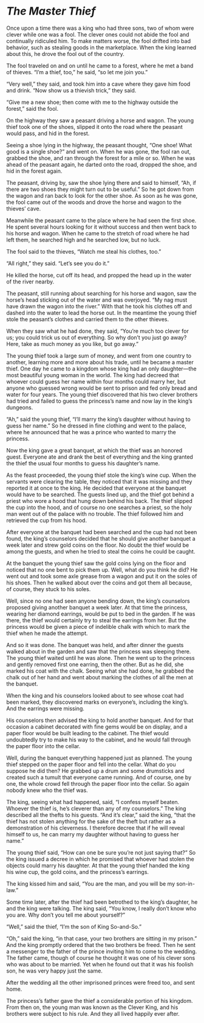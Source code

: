 # ***The Master Thief***



Once upon a time there was a king who had three sons, two of whom were clever while one was a fool. The clever ones could not abide the fool and continually ridiculed him. To make matters worse, the fool drifted into bad behavior, such as stealing goods in the marketplace. When the king learned about this, he drove the fool out of the country.

The fool traveled on and on until he came to a forest, where he met a band of thieves. “I’m a thief, too,” he said, “so let me join you.”

“Very well,” they said, and took him into a cave where they gave him food and drink. “Now show us a thievish trick,” they said.

“Give me a new shoe; then come with me to the highway outside the forest,” said the fool.

On the highway they saw a peasant driving a horse and wagon. The young thief took one of the shoes, slipped it onto the road where the peasant would pass, and hid in the forest.

Seeing a shoe lying in the highway, the peasant thought, “One shoe! What good is a single shoe?” and went on. When he was gone, the fool ran out, grabbed the shoe, and ran through the forest for a mile or so. When he was ahead of the peasant again, he darted onto the road, dropped the shoe, and hid in the forest again.

The peasant, driving by, saw the shoe lying there and said to himself, “Ah, if there are two shoes they might turn out to be useful.” So he got down from the wagon and ran back to look for the other shoe. As soon as he was gone, the fool came out of the woods and drove the horse and wagon to the thieves’ cave.

Meanwhile the peasant came to the place where he had seen the first shoe. He spent several hours looking for it without success and then went back to his horse and wagon. When he came to the stretch of road where he had left them, he searched high and he searched low, but no luck.

The fool said to the thieves, “Watch me steal his clothes, too.”

“All right,” they said. “Let’s see you do it.”

He killed the horse, cut off its head, and propped the head up in the water of the river nearby.

The peasant, still running about searching for his horse and wagon, saw the horse’s head sticking out of the water and was overjoyed. “My nag must have drawn the wagon into the river.” With that he took his clothes off and dashed into the water to lead the horse out. In the meantime the young thief stole the peasant’s clothes and carried them to the other thieves.

When they saw what he had done, they said, “You’re much too clever for us; you could trick us out of everything. So why don’t you just go away? Here, take as much money as you like, but go away.”

The young thief took a large sum of money, and went from one country to another, learning more and more about his trade, until he became a master thief. One day he came to a kingdom whose king had an only daughter—the most beautiful young woman in the world. The king had decreed that whoever could guess her name within four months could marry her, but anyone who guessed wrong would be sent to prison and fed only bread and water for four years. The young thief discovered that his two clever brothers had tried and failed to guess the princess’s name and now lay in the king’s dungeons.

“Ah,” said the young thief, “I’ll marry the king’s daughter without having to guess her name.” So he dressed in fine clothing and went to the palace, where he announced that he was a prince who wanted to marry the princess.

Now the king gave a great banquet, at which the thief was an honored guest. Everyone ate and drank the best of everything and the king granted the thief the usual four months to guess his daughter’s name.

As the feast proceeded, the young thief stole the king’s wine cup. When the servants were clearing the table, they noticed that it was missing and they reported it at once to the king. He decided that everyone at the banquet would have to be searched. The guests lined up, and the thief got behind a priest who wore a hood that hung down behind his back. The thief slipped the cup into the hood, and of course no one searches a priest, so the holy man went out of the palace with no trouble. The thief followed him and retrieved the cup from his hood.

After everyone at the banquet had been searched and the cup had not been found, the king’s counselors decided that he should give another banquet a week later and strew gold coins on the floor. No doubt the thief would be among the guests, and when he tried to steal the coins he could be caught.

At the banquet the young thief saw the gold coins lying on the floor and noticed that no one bent to pick them up. Well, what do you think he did? He went out and took some axle grease from a wagon and put it on the soles of his shoes. Then he walked about over the coins and got them all because, of course, they stuck to his soles.

Well, since no one had seen anyone bending down, the king’s counselors proposed giving another banquet a week later. At that time the princess, wearing her diamond earrings, would be put to bed in the garden. If he was there, the thief would certainly try to steal the earrings from her. But the princess would be given a piece of indelible chalk with which to mark the thief when he made the attempt.

And so it was done. The banquet was held, and after dinner the guests walked about in the garden and saw that the princess was sleeping there. The young thief waited until he was alone. Then he went up to the princess and gently removed first one earring, then the other. But as he did, she marked his coat with the chalk. Seeing what she had done, he grabbed the chalk out of her hand and went about marking the clothes of all the men at the banquet.

When the king and his counselors looked about to see whose coat had been marked, they discovered marks on everyone’s, including the king’s. And the earrings were missing.

His counselors then advised the king to hold another banquet. And for that occasion a cabinet decorated with fine gems would be on display, and a paper floor would be built leading to the cabinet. The thief would undoubtedly try to make his way to the cabinet, and he would fall through the paper floor into the cellar.

Well, during the banquet everything happened just as planned. The young thief stepped on the paper floor and fell into the cellar. What do you suppose he did then? He grabbed up a drum and some drumsticks and created such a tumult that everyone came running. And of course, one by one, the whole crowd fell through the paper floor into the cellar. So again nobody knew who the thief was.

The king, seeing what had happened, said, “I confess myself beaten. Whoever the thief is, he’s cleverer than any of my counselors.” The king described all the thefts to his guests. “And it’s clear,” said the king, “that the thief has not stolen anything for the sake of the theft but rather as a demonstration of his cleverness. I therefore decree that if he will reveal himself to us, he can marry my daughter without having to guess her name.”

The young thief said, “How can one be sure you’re not just saying that?” So the king issued a decree in which he promised that whoever had stolen the objects could marry his daughter. At that the young thief handed the king his wine cup, the gold coins, and the princess’s earrings.

The king kissed him and said, “You are the man, and you will be my son-in-law.”

Some time later, after the thief had been betrothed to the king’s daughter, he and the king were talking. The king said, “You know, I really don’t know who you are. Why don’t you tell me about yourself?”

“Well,” said the thief, “I’m the son of King So-and-So.”

“Oh,” said the king, “in that case, your two brothers are sitting in my prison.” And the king promptly ordered that the two brothers be freed. Then he sent a messenger to the father of the prince inviting him to come to the wedding. The father came, though of course he thought it was one of his clever sons who was about to be married. Yet when he found out that it was his foolish son, he was very happy just the same.

After the wedding all the other imprisoned princes were freed too, and sent home.

The princess’s father gave the thief a considerable portion of his kingdom. From then on, the young man was known as the Clever King, and his brothers were subject to his rule. And they all lived happily ever after.